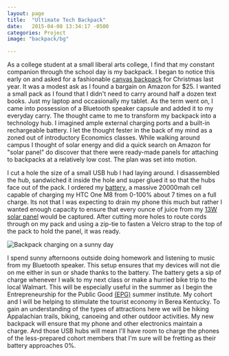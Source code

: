 ```yaml
---
layout: page
title:  "Ultimate Tech Backpack"
date:   2015-04-08 13:34:17 -0500
categories: Project
image: "backpack/bg"

---
```

As a college student at a small liberal arts college, I find that my constant companion through the school day is my backpack. I began to notice this early on and asked for a fashionable [canvas backpack](http://goo.gl/QtQ4Ph) for Christmas last year. It was a modest ask as I found a bargain on Amazon for $25\. I wanted a small pack as I found that I didn't need to carry around half a dozen text books. Just my laptop and occasionally my tablet. As the term went on, I came into possession of a Bluetooth speaker capsule and added it to my everyday carry. The thought came to me to transform my backpack into a technology hub. I imagined ample external charging ports and a built-in rechargeable battery. I let the thought fester in the back of my mind as a zoned out of introductory Economics classes. While walking around campus I thought of solar energy and did a quick search on Amazon for "solar panel" do discover that there were ready-made panels for attaching to backpacks at a relatively low cost. The plan was set into motion.

I cut a hole the size of a small USB hub I had laying around. I disassembled the hub, sandwiched it inside the hole and super glued it so that the hubs face out of the pack. I ordered my [battery](http://goo.gl/UY3szN), a massive 20000mah cell capable of charging my HTC One M8 from 0-100% about 7 times on a full charge. Its not that I was expecting to drain my phone this much but rather I wanted enough capacity to ensure that every ounce of juice from my [13W solar panel](http://goo.gl/c96TTa) would be captured. After cutting more holes to route cords through on my pack and using a zip-tie to fasten a Velcro strap to the top of the pack to hold the panel, it was ready.

![Backpack charging on a sunny day](../../../../img/backpack/bench.jpg)

I spend sunny afternoons outside doing homework and listening to music from my Bluetooth speaker. This setup ensures that my devices will not die on me either in sun or shade thanks to the battery. The battery gets a sip of charge whenever I walk to my next class or make a hurried bike trip to the local Walmart. This will be especially useful in the summer as I begin the Entrepreneurship for the Public Good [(EPG)](http://www.berea.edu/epg/) summer institute. My cohort and I will be helping to stimulate the tourist economy in Berea Kentucky. To gain an understanding of the types of attractions here we will be hiking Appalachian trails, biking, canoeing and other outdoor activities. My new backpack will ensure that my phone and other electronics maintain a charge. And those USB hubs will mean I'll have room to charge the phones of the less-prepared cohort members that I'm sure will be fretting as their battery approaches 0%.
